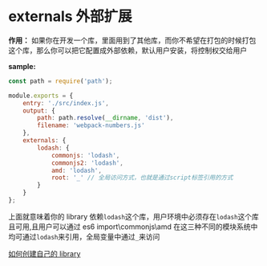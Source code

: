 # externals 外部扩展

**作用：** 如果你在开发一个库，里面用到了其他库，而你不希望在打包的时候打包这个库，那么你可以把它配置成外部依赖，默认用户安装，将控制权交给用户

**sample:**

```js
const path = require('path');

module.exports = {
	entry: './src/index.js',
	output: {
		path: path.resolve(__dirname, 'dist'),
		filename: 'webpack-numbers.js'
	},
	externals: {
		lodash: {
			commonjs: 'lodash',
			commonjs2: 'lodash',
			amd: 'lodash',
			root: '_' // 全局访问方式，也就是通过script标签引用的方式
		}
	}
};
```

上面就意味着你的 library 依赖`lodash`这个库，用户环境中必须存在`lodash`这个库且可用,且用户可以通过 es6 import\commonjs\amd 在这三种不同的模块系统中均可通过`lodash`来引用，全局变量中通过`_`来访问

[如何创建自己的 library](https://webpack.docschina.org/guides/author-libraries/)
